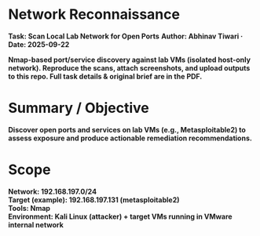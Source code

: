 # Network Reconnaissance 
**Task: Scan Local Lab Network for Open Ports**
**Author: Abhinav Tiwari · Date: 2025-09-22**

**Nmap-based port/service discovery against lab VMs (isolated host-only network). Reproduce the scans, attach screenshots, and upload outputs to this repo. Full task details & original brief are in the PDF.**

# Summary / Objective
**Discover open ports and services on lab VMs (e.g., Metasploitable2) to assess exposure and produce actionable remediation recommendations.**

# Scope
**Network: 192.168.197.0/24 <br>**
**Target (example): 192.168.197.131 (metasploitable2) <br>**
**Tools: Nmap <br>**
**Environment: Kali Linux (attacker) + target VMs running in VMware internal network <br>**
